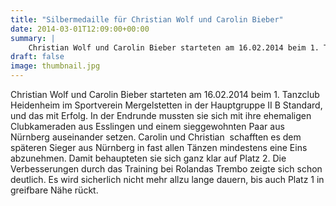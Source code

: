 ```yaml
---
title: "Silbermedaille für Christian Wolf und Carolin Bieber"
date: 2014-03-01T12:09:00+00:00
summary: |
    Christian Wolf und Carolin Bieber starteten am 16.02.2014 beim 1. Tanzclub Heidenheim im Sportverein Mergelstetten in der Hauptgruppe II B Standard, und das mit Erfolg.
draft: false
image: thumbnail.jpg
---
```


Christian Wolf und Carolin Bieber starteten am 16.02.2014 beim 1. Tanzclub Heidenheim im Sportverein Mergelstetten in der Hauptgruppe II B Standard, und das mit Erfolg. In der Endrunde mussten sie sich mit ihre ehemaligen Clubkameraden aus Esslingen und einem sieggewohnten Paar aus Nürnberg auseinander setzen. Carolin und Christian  schafften es dem späteren Sieger aus Nürnberg in fast allen Tänzen mindestens eine Eins abzunehmen. Damit behaupteten sie sich ganz klar auf Platz 2. Die Verbesserungen durch das Training bei Rolandas Trembo zeigte sich schon deutlich. Es wird sicherlich nicht mehr allzu lange dauern, bis auch Platz 1 in greifbare Nähe rückt.


